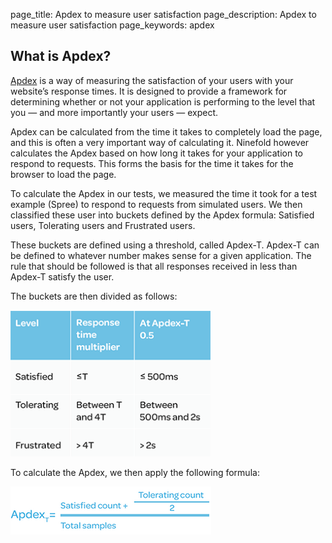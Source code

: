 page_title: Apdex to measure user satisfaction
page_description: Apdex to measure user satisfaction
page_keywords: apdex

## What is Apdex?

[Apdex](http://apdex.org) is a way of measuring the satisfaction of your users with your website’s response times. It is designed to provide a framework for determining whether or not your application is performing to the level that you — and more importantly your users — expect.

Apdex can be calculated from the time it takes to completely load the page, and this is often a very important way of calculating it. Ninefold however calculates the Apdex based on how long it takes for your application to respond to requests. This forms the basis for the time it takes for the browser to load the page.

To calculate the Apdex in our tests, we measured the time it took for a test example (Spree) to respond to requests from simulated users. We then classified these user into buckets defined by the Apdex formula: Satisfied users, Tolerating users and Frustrated users.

These buckets are defined using a threshold, called Apdex-T. Apdex-T can be defined to whatever number makes sense for a given application. The rule that should be followed is that all responses received in less than Apdex-T satisfy the user.

The buckets are then divided as follows:

![Apdex buckets](../img/apdex1.png)

To calculate the Apdex, we then apply the following formula:

![Apdex formula](../img/apdex2.png)
